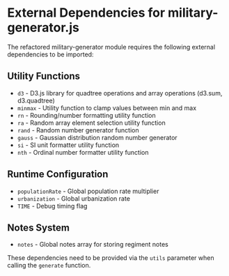 # External Dependencies for military-generator.js

The refactored military-generator module requires the following external dependencies to be imported:

## Utility Functions
- `d3` - D3.js library for quadtree operations and array operations (d3.sum, d3.quadtree)
- `minmax` - Utility function to clamp values between min and max
- `rn` - Rounding/number formatting utility function
- `ra` - Random array element selection utility function
- `rand` - Random number generator function
- `gauss` - Gaussian distribution random number generator
- `si` - SI unit formatter utility function
- `nth` - Ordinal number formatter utility function

## Runtime Configuration
- `populationRate` - Global population rate multiplier
- `urbanization` - Global urbanization rate
- `TIME` - Debug timing flag

## Notes System
- `notes` - Global notes array for storing regiment notes

These dependencies need to be provided via the `utils` parameter when calling the `generate` function.